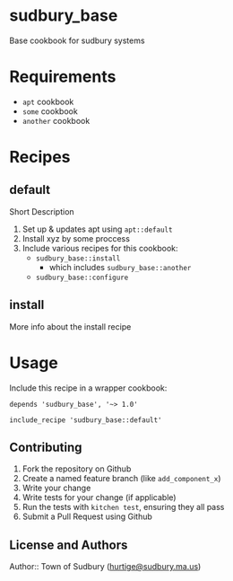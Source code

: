 # sudbury_base

Base cookbook for sudbury systems

# Requirements

* `apt` cookbook
* `some` cookbook
* `another` cookbook


# Recipes

## default 

Short Description

1. Set up & updates apt using `apt::default`
2. Install xyz by some proccess
3. Include various recipes for this cookbook:
    * `sudbury_base::install`
        - which includes `sudbury_base::another`
    * `sudbury_base::configure`

## install

More info about the install recipe

# Usage

Include this recipe in a wrapper cookbook:

```
depends 'sudbury_base', '~> 1.0'
```

```
include_recipe 'sudbury_base::default'
```

## Contributing

1. Fork the repository on Github
2. Create a named feature branch (like `add_component_x`)
3. Write your change
4. Write tests for your change (if applicable)
5. Run the tests with `kitchen test`, ensuring they all pass
6. Submit a Pull Request using Github

## License and Authors

Author:: Town of Sudbury (hurtige@sudbury.ma.us)
